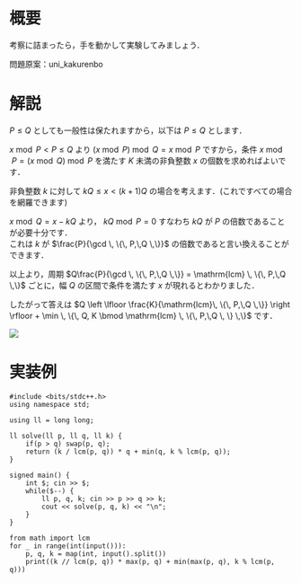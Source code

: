 # 概要
考察に詰まったら，手を動かして実験してみましょう．

問題原案：uni_kakurenbo

# 解説
$P \leq Q$ としても一般性は保たれますから，以下は $P \leq Q$ とします．

$x \bmod P < P \leq Q$ より $(x \bmod P) \bmod Q = x \bmod P$ ですから，条件 $x \bmod P = (x \bmod Q) \bmod P$ を満たす $K$ 未満の非負整数 $x$ の個数を求めればよいです．

非負整数 $k$ に対して $kQ \leq x < (k + 1)Q$ の場合を考えます．(これですべての場合を網羅できます)  

$x \bmod Q = x - kQ$ より， $kQ \bmod P = 0$ すなわち $kQ$ が $P$ の倍数であることが必要十分です．  
これは $k$ が $\frac{P}{\gcd \, \{\, P,\,Q \,\}}$ の倍数であると言い換えることができます．  

以上より，周期 $Q\frac{P}{\gcd \, \{\, P,\,Q \,\}} = \mathrm{lcm} \, \{\, P,\,Q \,\}$ ごとに，幅 $Q$ の区間で条件を満たす $x$ が現れるとわかりました．  

したがって答えは $Q \left \lfloor \frac{K}{\mathrm{lcm}\, \{\, P,\,Q \,\}} \right \rfloor + \min \, \{\, Q, K \bmod \mathrm{lcm} \, \{\, P,\,Q \, \} \,\}$ です．

![](https://user-images.githubusercontent.com/64454054/219830253-c129c1a9-587f-4470-9b37-9ecb937ffe86.png)

# 実装例
```cpp:C++
#include <bits/stdc++.h>
using namespace std;

using ll = long long;

ll solve(ll p, ll q, ll k) {
    if(p > q) swap(p, q);
    return (k / lcm(p, q)) * q + min(q, k % lcm(p, q));
}

signed main() {
    int $; cin >> $;
    while($--) {
        ll p, q, k; cin >> p >> q >> k;
        cout << solve(p, q, k) << "\n";
    }
}
```
```py:Python
from math import lcm
for _ in range(int(input())):
    p, q, k = map(int, input().split())
    print((k // lcm(p, q)) * max(p, q) + min(max(p, q), k % lcm(p, q)))
```

